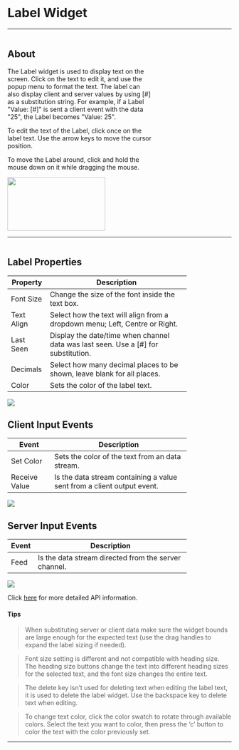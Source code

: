 <!-- Label Widget Help Markdown -->
<link rel="stylesheet" type="text/css" media="all" href="/help/markdown_styles.css"/>
<br>

# Label Widget

___
<div class="column-container">
<div class="column row-container" style="width:65%">


## About
The Label widget is used to display text on the screen. Click on the text to edit it, and use the popup menu to format the text. The label can also display client and server values by using [#] as a substitution string. For example, if a Label "Value: [#]" is sent a client event with the data "25", the Label becomes "Value: 25".

To edit the text of the Label, click once on the label text. Use the arrow keys to move the cursor position.

To move the Label around, click and hold the mouse down on it while dragging the mouse.
</div>

<div class="column row-container">
<img src="/images/help/label/label.png" width="220" height="120">
</div>
</div>

___


<div class="column-container">
<div class="column row-container" style="width:80%;">

## Label Properties
| Property | Description |
| -------- | ----------- |
| Font Size | Change the size of the font inside the text box. | 
| Text Align | Select how the text will align from a dropdown menu; Left, Centre or Right. |
| Last Seen | Display the date/time when channel data was last seen. Use a [#] for substitution. |
| Decimals | Select how many decimal places to be shown, leave blank for all places. |
| Color | Sets the color of the label text. |

</div>
<div class="column row-container">
<img src="/images/help/label/label_specific.png">
</div>
</div>


<div class="column-container">
<div class="column row-container" style="width:80%;">

## Client Input Events
| Event | Description |
| ----- | ----------- |
| Set Color | Sets the color of the text from an data stream.  |
| Receive Value | Is the data stream containing a value sent from a client output event. | 

</div>
<div class="column row-container">
<img src="/images/help/label/label_client_input.png">
</div>
</div>


<div class="column-container">
<div class="column row-container" style="width:80%;">

## Server Input Events
| Event | Description |
| ----- | ----------- |
| Feed | Is the data stream directed from the server channel. |

</div>
<div class="column row-container">
<img src="/images/help/label/label_server_input.png">
</div>
</div>

Click [here](http:www.google.com "API Info") for more detailed API information.

#### Tips
>When substituting server or client data make sure the widget bounds are large enough for the expected text (use the drag handles to expand the label sizing if needed).

>Font size setting is different and not compatible with heading size. The heading size buttons change the text into different heading sizes for the selected text, and the font size changes the entire text.

>The delete key isn’t used for deleting text when editing the label text, it is used to delete the label widget. Use the backspace key to delete text when editing.

>To change text color, click the color swatch to rotate through available colors. Select the text you want to color, then press the ‘c’ button to color the text with the color previously set.

---